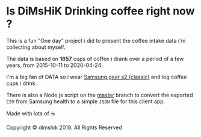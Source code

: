 # Is DiMsHiK Drinking coffee right now ?


This is a fun "One day" project i did to present the coffee intake data i'm collecting about myself.

The data is based on **1657** cups of coffee i drank over a period of a few years, from 2015-10-11 to 2020-04-24.

I'm a big fan of DATA so i wear [Samsung gear s2 (classic)](http://www.samsung.com/global/galaxy/gear-s2/) and log coffee cups i drink.

There is also a Node.js script on the [master](https://github.com/dimshik100/Am-i-drinking-coffee-right-now/tree/master) branch to convert the exported `CSV` from Samsung health to a simple `JSON` file for this client app.

Made with lots of ☕️

Copyright © dimshik 2018. All Rights Reserved
